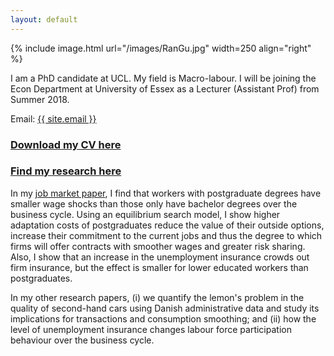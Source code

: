 ```yaml
---
layout: default
---
```


{% include image.html url="/images/RanGu.jpg" width=250 align="right" %}
<br>

I am a PhD candidate at UCL. My field is Macro-labour. I will be joining the Econ Department at University of Essex as a Lecturer (Assistant Prof) from Summer 2018.

Email: <a href="mailto:{{ site.email }}">{{ site.email }}</a>

### [Download my CV here](/cv/index.html)

### [Find my research here](/research/index.html)

In my [job market paper](https://drive.google.com/file/d/0B-yAdp5D_qlrLS12SURsTjFJdEU/view?usp=sharing), I find that workers with postgraduate degrees have smaller wage shocks than those only have bachelor degrees over the business cycle. Using an equilibrium search model, I show higher adaptation costs of postgraduates reduce the value of their outside options, increase their commitment to the current jobs and thus the degree to which firms will offer contracts with smoother wages and greater risk sharing. Also, I show that an increase in the unemployment insurance crowds out firm insurance, but the effect is smaller for lower educated workers than postgraduates.

In my other research papers, (i) we quantify the lemon's problem in the quality of second-hand cars using Danish administrative data and study its implications for transactions and consumption smoothing; and (ii) how the level of unemployment insurance changes labour force participation behaviour over the business cycle.
